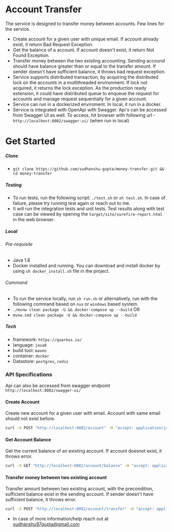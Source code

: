 # Account Transfer

The service is designed to transfer money between accounts. Few lines for the service.
  - Create account for a given user with unique email. If account already exist, it return Bad Request Exception.
  - Get the balance of a account. If account doesn't exist, it return Not Found Exception.
  - Transfer money between the two existing accounting. Sending accound should have balance greater than or equal to the transfer amount. If sender doesn't have sufficient balance, it throws bad request exception.
  - Service supports distributed transaction, by acquiring the distributed lock on the accounts in a mutlithreaded environment. If lock not acquired, it returns the lock exception. As the production ready extension, it could have distributed queue to enqueue the request for accounts and manage request sequentially for a given account.
  - Service can run in a dockerized enviroment. In local, it run in a docker.
  - Service is integrated with OpenApi with Swagger. Api's can be accessed from Swagger UI as well. To access, hit browser with following url - `http://localhost:8082/swagger-ui/` (when run in local)

# Get Started
##### Clone
- `git clone https://github.com/sudhanshu-gupta/money-transfer.git && cd money-transfer`
##### Testing
  - To run tests, run the following script: `./test.sh` or `sh test.sh`. In case of failure, please try running test again or reach out to me.
  - It will run the integration tests and unit tests. Test results along with test case can be viewed by opening the `target/site/surefire-report.html` in the web browser.
##### Local
###### Pre-requisite
- Java 1.8
- Docker installed and running. You can download and install docker by using `sh docker_install.sh` file in the project.
###### Command
- To run the service locally, run `sh run.sh` or alternatively, run with the following command based on `nux` or `windows` based system.
-  `./mvnw clean package -U && docker-compose up --build`
                             OR 
- `mvnw.cmd clean package -U && docker-compose up --build`

##### Tech
- framework: `https://quarkus.io/`
- language: `java8`
- build tool: `maven`
- container: `docker`
- Datastore: `postgres`, `redis`

### API Specifications
Api can also be accessed from swagger endpoint `http://localhost:8082/swagger-ui/`
#### Create Account
Create new account for a given user with email. Account with same email should not exist before.
```sh
curl -X POST "http://localhost:8082/account" -H "accept: application/json" -H "Content-Type: application/json" -d "{\"balance\":10,\"email\":\"sudhanshu@gmail.com\",\"name\":\"sudhanshu gupta\"}"
```
#### Get Account Balance
Get the current balance of an existing account. If account doesnot exist, it throws error.
```sh
curl -X GET "http://localhost:8082/account/balance" -H "accept: application/json" -H "accountId: 1"
```
#### Transfer money between two existing account
Transfer amount between two existing account, with the precondition, sufficient balance exist in the sending account. If sender doesn't have sufficient balance, it throws error. 
```sh
curl -X POST "http://localhost:8082/account/transfer" -H "accept: application/json" -H "accountId: 2" -H "Content-Type: application/json" -d "{\"amount\":20,\"recipientAccountId\":1}"
```

* In case of more information/help reach out at sudhanshu97gupta@gmail.com
